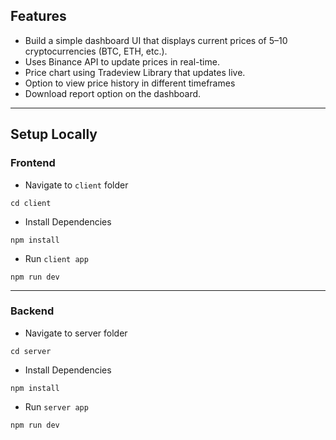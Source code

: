 ## Features

- Build a simple dashboard UI that displays current prices of 5–10 cryptocurrencies (BTC, ETH, etc.).
- Uses Binance API to update prices in real-time.
- Price chart using Tradeview Library that updates live.
- Option to view price history in different timeframes
- Download report option on the dashboard.

---

## Setup Locally

### Frontend

- Navigate to `client` folder

```
cd client
```

- Install Dependencies

```
npm install
```

- Run `client app`

```
npm run dev
```

---

### Backend

- Navigate to server folder

```
cd server 
```

- Install Dependencies

```
npm install
```

- Run `server app`

```
npm run dev
```
